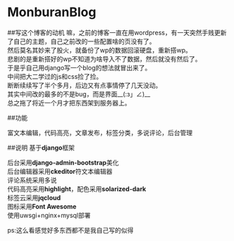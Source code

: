MonburanBlog
======================
##写这个博客的动机
嘛，之前的博客一直在用wordpress，有一天突然手贱更新了自己的主题，自己之前改的一些配置啥的页没有了。<br />
然后莫名其妙来了股火，就备份了wp的数据回滚硬盘，重新搭wp。<br />
悲剧的是重新搭好的wp不知道为啥导入不了数据，然后就没有然后了。<br />
于是乎自己用django写一个blog的想法就冒出来了。<br />
中间把大二学过的js和css捡了捡。<br />
断断续续写了半个多月，后边又有点事情停了几天没动。<br />
其实中间改的最多的不是bug，而是界面__(:з」∠)__<br />
总之拖了将近一个月才把东西架到服务器上。<br />

##功能

富文本编辑，代码高亮，文章发布，标签分类，多说评论，后台管理

##说明
基于<b>django</b>框架<br />

后台采用<b>django-admin-bootstrap</b>美化<br />
后台编辑器采用<b>ckeditor</b>符文本编辑器<br />
评论系统采用多说<br />
代码高亮采用<b>highlight</b>，配色采用<b>solarized-dark</b><br/>
标签云采用<b>jqcloud</b><br />
图标采用<b>Font Awesome</b><br />
使用uwsgi+nginx+mysql部署<br />

ps:这么看感觉好多东西都不是我自己写的似得
